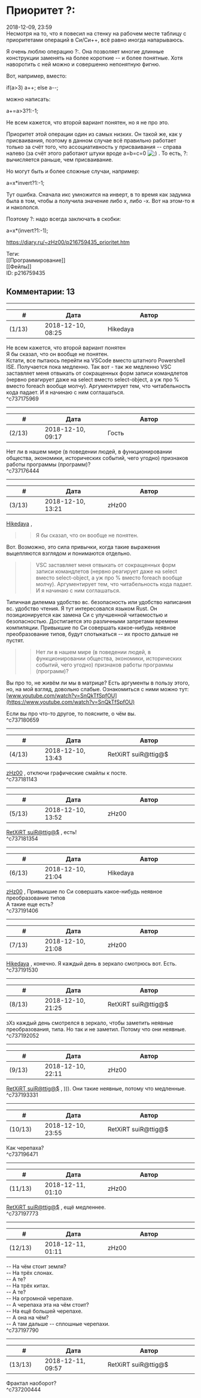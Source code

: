 Приоритет ?:
============

  
2018-12-09, 23:59  
 Несмотря на то, что я повесил на стенку на рабочем месте таблицу с приоритетами операций в Си/Си++, всё равно иногда напарываюсь.   
   
 Я очень люблю операцию ?:. Она позволяет многие длинные конструкции заменять на более короткие -- и более понятные. Хотя наворотить с ней можно и совершенно непонятную фигню.   
   
 Вот, например, вместо:   
   
 if(a>3) a++; else a--;   
   
 можно написать:   
   
 a+=a>3?1:-1;   
   
 Не всем кажется, что второй вариант понятен, но я не про это.   
   
 Приоритет этой операции один из самых низких. Он такой же, как у присваивания, поэтому в данном случае всё правильно работает только за счёт того, что ассоциативность у присваивания -- справа налево (за счёт этого работают штуки вроде a=b=c=0 ![;)](http://static.diary.ru/picture/1136.gif) . То есть, ?: вычисляется раньше, чем присваивание.   
   
 Но могут быть и более сложные случаи, например:   
   
 a=x\*invert?1:-1;   
   
 Тут ошибка. Сначала икс умножится на инверт, в то время как задумка была в том, чтобы a получила значение либо x, либо -x. Вот на этом-то я и накололся.   
   
 Поэтому ?: надо всегда заключать в скобки:   
   
 a=x\*(invert?1:-1);   
  
<https://diary.ru/~zHz00/p216759435_prioritet.htm>  
  
Теги:  
[[Программирование]]  
[[Фейлы]]  
ID: p216759435  


Комментарии: 13
---------------

  


---



|         #         |              Дата              |                     Автор                     |           ID           |
| --- | --- | --- | --- |
| (1/13) | 2018-12-10, 08:25 | Hikedaya | c737175969 |

  
  Не всем кажется, что второй вариант понятен    
 Я бы сказал, что он вообще не понятен.   
 Кстати, все пытаюсь перейти на VSCode вместо штатного Powershell ISE. Получается пока медленно. Так вот - так же медленно VSC заставляет меня отвыкать от сокращенных форм записи командлетов (нервно реагирует даже на select вместо select-object, а уж про % вместо foreach вообще молчу). Аргументирует тем, что читабельность кода падает. И я начинаю с ним соглашаться.   
 ^c737175969

---



|         #         |              Дата              |                     Автор                     |           ID           |
| --- | --- | --- | --- |
| (2/13) | 2018-12-10, 09:17 | Гость | c737176444 |

  
 Нет ли в нашем мире (в поведении людей, в функционировании общества, экономики, исторических событий, чего угодно) признаков работы программы (программ)?   
 ^c737176444

---



|         #         |              Дата              |                     Автор                     |           ID           |
| --- | --- | --- | --- |
| (3/13) | 2018-12-10, 13:21 | zHz00 | c737180659 |

  
  [Hikedaya](http://hikedaya.diary.ru "Записная книжка")  ,   
 >>Я бы сказал, что он вообще не понятен.   
   
 Вот. Возможно, это сила привычки, когда такие выражения выцепляются взглядом и понимаются отдельно.   
   
 >>VSC заставляет меня отвыкать от сокращенных форм записи командлетов (нервно реагирует даже на select вместо select-object, а уж про % вместо foreach вообще молчу). Аргументирует тем, что читабельность кода падает. И я начинаю с ним соглашаться.   
   
 Типичная дилемма удобство вс. безопасность или удобство написания вс. удобство чтения. Я тут интересовался языком Rust. Он позиционируется как замена Си с улучшенной читаемостью и безопасностью. Достигается это различными запретами времени компиляции. Привыкшие по Си совершать какое-нибудь неявное преобразование типов, будут спотыкаться -- их просто дальше не пустят.   
   
 >>Нет ли в нашем мире (в поведении людей, в функционировании общества, экономики, исторических событий, чего угодно) признаков работы программы (программ)?   
   
 Вы про то, не живём ли мы в матрице? Есть аргументы в пользу этого, но, на мой взгляд, довольно слабые. Ознакомиться с ними можно тут:   
  [www.youtube.com/watch?v=SnQkTfSpfOU](https://www.youtube.com/watch?v=SnQkTfSpfOU)    
   
 Если вы про что-то другое, то поясните, о чём вы.   
 ^c737180659

---



|         #         |              Дата              |                     Автор                     |           ID           |
| --- | --- | --- | --- |
| (4/13) | 2018-12-10, 13:43 | RetXiRT suiR@ttig@$ | c737181143 |

  
   [zHz00](https://zHz00.diary.ru "Untitled")  , отключи графические смайлы к посте.    
 ^c737181143

---



|         #         |              Дата              |                     Автор                     |           ID           |
| --- | --- | --- | --- |
| (5/13) | 2018-12-10, 13:52 | zHz00 | c737181354 |

  
  [RetXiRT suiR@ttig@$](http://Hellspawn.diary.ru "Горчичник")  , есть!   
 ^c737181354

---



|         #         |              Дата              |                     Автор                     |           ID           |
| --- | --- | --- | --- |
| (6/13) | 2018-12-10, 21:04 | Hikedaya | c737191406 |

  
  [zHz00](https://zHz00.diary.ru "Untitled")  ,  Привыкшие по Си совершать какое-нибудь неявное преобразование типов    
 А такие еще есть?   
 ^c737191406

---



|         #         |              Дата              |                     Автор                     |           ID           |
| --- | --- | --- | --- |
| (7/13) | 2018-12-10, 21:08 | zHz00 | c737191530 |

  
  [Hikedaya](http://hikedaya.diary.ru "Записная книжка")  , конечно. Я каждый день в зеркало смотрюсь вот. Есть.   
 ^c737191530

---



|         #         |              Дата              |                     Автор                     |           ID           |
| --- | --- | --- | --- |
| (8/13) | 2018-12-10, 21:25 | RetXiRT suiR@ttig@$ | c737192052 |

  
  зХз каждый день смотрелся в зеркало, чтобы заметить неявные преобразования, типа. Но так и не заметил. Потому что они неявные.    
 ^c737192052

---



|         #         |              Дата              |                     Автор                     |           ID           |
| --- | --- | --- | --- |
| (9/13) | 2018-12-10, 22:11 | zHz00 | c737193331 |

  
  [RetXiRT suiR@ttig@$](http://Hellspawn.diary.ru "Горчичник")  , ))). Они такие неявные, потому что медленные.   
 ^c737193331

---



|         #         |              Дата              |                     Автор                     |           ID           |
| --- | --- | --- | --- |
| (10/13) | 2018-12-10, 23:55 | RetXiRT suiR@ttig@$ | c737196471 |

  
  Как черепаха?    
 ^c737196471

---



|         #         |              Дата              |                     Автор                     |           ID           |
| --- | --- | --- | --- |
| (11/13) | 2018-12-11, 01:10 | zHz00 | c737197773 |

  
  [RetXiRT suiR@ttig@$](http://Hellspawn.diary.ru "Горчичник")  , ещё медленнее.   
 ^c737197773

---



|         #         |              Дата              |                     Автор                     |           ID           |
| --- | --- | --- | --- |
| (12/13) | 2018-12-11, 01:11 | zHz00 | c737197790 |

  
 -- На чём стоит земля?   
 -- На трёх слонах.   
 -- А те?   
 -- На трёх китах.   
 -- А те?   
 -- На огромной черепахе.   
 -- А черепаха эта на чём стоит?   
 -- На ещё большей черепахе.   
 -- А она на чём?   
 -- А там дальше -- сплошные черепахи.   
 ^c737197790

---



|         #         |              Дата              |                     Автор                     |           ID           |
| --- | --- | --- | --- |
| (13/13) | 2018-12-11, 09:57 | RetXiRT suiR@ttig@$ | c737200444 |

  
  Фрактал наоборот?    
 ^c737200444